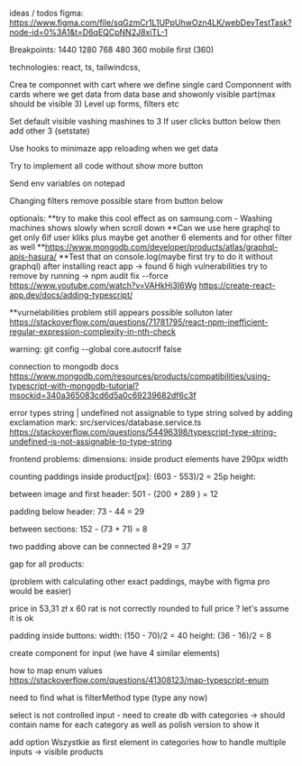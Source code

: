 ideas / todos
figma:
https://www.figma.com/file/sqGzmCr1L1UPpUhwOzn4LK/webDevTestTask?node-id=0%3A1&t=D6qEQCpNN2J8xiTL-1

Breakpoints:
1440
1280
768
480
360
mobile first (360)

technologies: react, ts, tailwindcss,

Crea
te componnet with cart where we define single card
Componnent with cards where we get data from data base and showonly visible part(max should be visible 3)
Level up forms, filters etc

Set default visible vashing mashines to 3
If user clicks button below then add other 3 (setstate)

Use hooks to minimaze app reloading when we get data

Try to implement all code without show more button

Send env variables on notepad

Changing filters remove possible stare from button below

optionals:
**try to make this cool effect as on samsung.com - Washing machines shows slowly when scroll down
**Can we use here graphql to get only 6if user kliks plus maybe get another 6 elements and for other filter as well
**https://www.mongodb.com/developer/products/atlas/graphql-apis-hasura/
**Test that on console.log(maybe first try to do it without graphql)
after installing react app -> found 6 high vulnerabilities
try to remove by running -> npm audit fix --force
https://www.youtube.com/watch?v=VAHkHj3I6Wg
https://create-react-app.dev/docs/adding-typescript/

\*\*vurnelabilities problem still appears possible solluton later
https://stackoverflow.com/questions/71781795/react-npm-inefficient-regular-expression-complexity-in-nth-check

warning: git config --global core.autocrlf false

connection to mongodb docs
https://www.mongodb.com/resources/products/compatibilities/using-typescript-with-mongodb-tutorial?msockid=340a365083cd6d5a0c69239682df6c3f

error types string | undefined not assignable to type string solved by adding exclamation mark:
src/services/database.service.ts
https://stackoverflow.com/questions/54496398/typescript-type-string-undefined-is-not-assignable-to-type-string

frontend problems:
dimensions:
inside product elements have 290px width

counting paddings inside product[px]:
(603 - 553)/2 = 25p
height:

between image and first header:
501 - (200 + 289 ) = 12

padding below header:
73 - 44 = 29

between sections:
152 - (73 + 71) = 8

two padding above can be connected
8+29 = 37

gap for all products:

<!-- (1046 - 338*3) / 2 = 16-->

(problem with calculating other exact paddings, maybe with figma pro would be easier)

price in 53,31 zł x 60 rat is not correctly rounded to full price ? let's assume it is ok

padding inside buttons:
width: (150 - 70)/2 = 40
height: (36 - 16)/2 = 8

create component for input (we have 4 similar elements)

how to map enum values
https://stackoverflow.com/questions/41308123/map-typescript-enum

need to find what is filterMethod type (type any now)

select is not controlled input - need to create db with categories -> should contain name for each category as well as polish version to show it

add option Wszystkie as first element in categories
how to handle multiple inputs -> visible products
